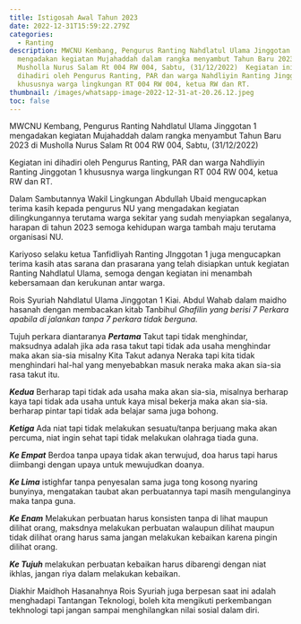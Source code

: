 ```yaml
---
title: Istigosah Awal Tahun 2023
date: 2022-12-31T15:59:22.279Z
categories:
  - Ranting
description: M﻿WCNU Kembang, Pengurus Ranting Nahdlatul Ulama Jinggotan 1
  mengadakan kegiatan Mujahaddah dalam rangka menyambut Tahun Baru 2023 di
  Musholla Nurus Salam Rt 004 RW 004, Sabtu, (31/12/2022)  K﻿egiatan ini
  dihadiri oleh Pengurus Ranting, PAR dan warga Nahdliyin Ranting Jinggotan 1
  khususnya warga lingkungan RT 004 RW 004, ketua RW dan RT.
thumbnail: /images/whatsapp-image-2022-12-31-at-20.26.12.jpeg
toc: false
---
```

M﻿WCNU Kembang, Pengurus Ranting Nahdlatul Ulama Jinggotan 1 mengadakan kegiatan Mujahaddah dalam rangka menyambut Tahun Baru 2023 di Musholla Nurus Salam Rt 004 RW 004, Sabtu, (31/12/2022)

K﻿egiatan ini dihadiri oleh Pengurus Ranting, PAR dan warga Nahdliyin Ranting Jinggotan 1 khususnya warga lingkungan RT 004 RW 004, ketua RW dan RT.

D﻿alam Sambutannya Wakil Lingkungan Abdullah Ubaid mengucapkan terima kasih kepada pengurus NU yang mengadakan kegiatan dilingkungannya terutama warga sekitar yang sudah menyiapkan segalanya, harapan di tahun 2023 semoga kehidupan warga tambah maju terutama organisasi NU.

K﻿ariyoso selaku ketua Tanfidliyah Ranting JInggotan 1 juga mengucapkan terima kasih atas sarana dan prasarana yang telah disiapkan untuk kegiatan Ranting Nahdlatul Ulama, semoga dengan kegiatan ini menambah kebersamaan dan kerukunan antar warga.

R﻿ois Syuriah Nahdlatul Ulama Jinggotan 1 Kiai. Abdul Wahab dalam maidho hasanah dengan membacakan kitab Tanbihul *Ghafilin yang berisi 7 Perkara apabila di jalankan tanpa 7 perkara tidak berguna.*

T﻿ujuh perkara diantaranya ***Pertama*** Takut tapi tidak menghindar, maksudnya adalah jika ada rasa takut tapi tidak ada usaha menghindar maka akan sia-sia misalny Kita Takut adanya Neraka tapi kita tidak menghindari hal-hal yang menyebabkan masuk neraka maka akan sia-sia rasa takut itu.

***K﻿edua*** Berharap tapi tidak ada usaha maka akan sia-sia, misalnya berharap kaya tapi tidak ada usaha untuk kaya misal bekerja maka akan sia-sia. berharap pintar tapi tidak ada belajar sama juga bohong.

***K﻿etiga*** Ada niat tapi tidak melakukan sesuatu/tanpa berjuang maka akan percuma, niat ingin sehat tapi tidak melakukan olahraga tiada guna.

***K﻿e Empat*** Berdoa tanpa upaya tidak akan terwujud, doa harus tapi harus diimbangi dengan upaya untuk mewujudkan doanya.

***K﻿e Lima*** istighfar tanpa penyesalan sama juga tong kosong nyaring bunyinya, mengatakan taubat akan perbuatannya tapi masih mengulanginya maka tanpa guna.

***K﻿e Enam*** Melakukan perbuatan harus konsisten tanpa di lihat maupun dilihat orang, maksdnya melakukan perbuatan walaupun dilihat maupun tidak dilihat orang harus sama jangan melakukan kebaikan karena pingin dilihat orang.

***K﻿e Tujuh*** melakukan perbuatan kebaikan harus dibarengi dengan niat ikhlas, jangan riya dalam melakukan kebaikan.

D﻿iakhir Maidhoh Hasanahnya Rois Syuriah juga berpesan saat ini adalah menghadapi Tantangan Teknologi, boleh kita mengikuti perkembangan tekhnologi tapi jangan sampai menghilangkan nilai sosial dalam diri.